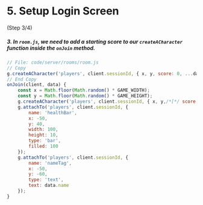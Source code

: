 # 5. Setup Login Screen
 (Step 3/4)

##### 3. In `room.js`, we need to add a starting score to our `createACharacter` _function_ inside the `onJoin` method.

``` javascript
// File: code/server/rooms/room.js
// Copy
g.createACharacter('players', client.sessionId, { x, y, score: 0, ...data });
// End Copy
onJoin(client, data) {
    const x = Math.floor(Math.random() * GAME_WIDTH);
    const y = Math.floor(Math.random() * GAME_HEIGHT);
    g.createACharacter('players', client.sessionId, { x, y,/*[*/ score: 0,/*]*/ ...data });
    g.attachTo('players', client.sessionId, {
        name: 'healthBar',
        x: -50,
        y: 40,
        width: 100,
        height: 10,
        type: 'bar',
        filled: 100
    });
    g.attachTo('players', client.sessionId, {
        name: 'nameTag',
        x: -50,
        y: -60,
        type: 'text',
        text: data.name
    });
}
```

